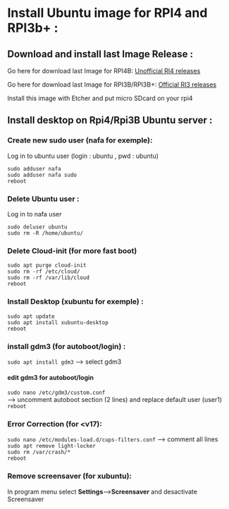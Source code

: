 # Install Ubuntu image for RPI4 and RPI3b+ :

## Download and install last Image Release :

Go here for download last Image for RPI4B:
[Unofficial RI4 releases](https://github.com/TheRemote/Ubuntu-Server-raspi4-unofficial/releases)

Go here for download last Image for RPI3B/RPI3B+:
[Official RI3 releases](https://ubuntu.com/download/iot/raspberry-pi)


Install this image with Etcher and put micro SDcard on your rpi4

## Install desktop on Rpi4/Rpi3B Ubuntu server :

### Create new sudo user (nafa for exemple):

Log in to ubuntu user (login : ubuntu , pwd : ubuntu)

`sudo adduser nafa`   
`sudo adduser nafa sudo`   
`reboot`

### Delete Ubuntu user :

Log in to nafa user

`sudo deluser ubuntu`   
`sudo rm -R /home/ubuntu/`

### Delete Cloud-init  (for more fast boot)

`sudo apt purge cloud-init`   
`sudo rm -rf /etc/cloud/`   
`sudo rm -rf /var/lib/cloud`   
`reboot`

### Install Desktop (xubuntu for exemple) :

`sudo apt update`   
`sudo apt install xubuntu-desktop`   
`reboot`

### install gdm3 (for autoboot/login) :

`sudo apt install gdm3` --> select gdm3

#### edit gdm3 for autoboot/login
`sudo nano /etc/gdm3/custom.conf`   
--> uncomment autoboot section (2 lines) and replace default user (user1)  
`reboot`

### Error Correction (for <v17):

`sudo nano /etc/modules-load.d/cups-filters.conf` --> comment all lines    
`sudo apt remove light-locker`   
`sudo rm /var/crash/*`   
`reboot`

### Remove screensaver (for xubuntu):

In program menu select **Settings**-->**Screensaver** and desactivate Screensaver
